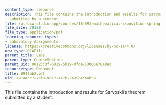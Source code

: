 ```yaml
---
content_type: resource
description: This file contains the introduction and results for Sarvoskii's theorem
  submitted by a student.
file: /ol-ocw-studio-app/courses/18-091-mathematical-exposition-spring-2005/2974ecc77cf09612aa7b2a356ecaab59_091lab2.pdf
file_size: 70188
file_type: application/pdf
learning_resource_types:
- Laboratory Assignments
license: https://creativecommons.org/licenses/by-nc-sa/4.0/
ocw_type: OCWFile
parent_title: Labs
parent_type: CourseSection
parent_uid: 90126c3f-6819-5b19-9fde-53006e78a8ac
resourcetype: Document
title: 091lab2.pdf
uid: 2974ecc7-7cf0-9612-aa7b-2a356ecaab59
---
```

This file contains the introduction and results for Sarvoskii's theorem submitted by a student.